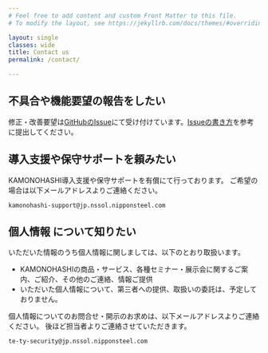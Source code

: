 ```yaml
---
# Feel free to add content and custom Front Matter to this file.
# To modify the layout, see https://jekyllrb.com/docs/themes/#overriding-theme-defaults

layout: single
classes: wide
title: Contact us
permalink: /contact/

---
```


## 不具合や機能要望の報告をしたい

修正・改善要望は[GitHubのIssue](https://github.com/KAMONOHASHI/kamonohashi/issues)にて受け付けています。[Issueの書き方](https://github.com/KAMONOHASHI/kamonohashi/wiki/Submitting-Bugs-and-Suggestions)を参考に提出してください。


## 導入支援や保守サポートを頼みたい

KAMONOHASHI導入支援や保守サポートを有償にて行っております。
ご希望の場合は以下メールアドレスよりご連絡ください。

```
kamonohashi-support@jp.nssol.nipponsteel.com
```

## 個人情報 について知りたい

いただいた情報のうち個人情報に関しましては、以下のとおり取扱います。
 - KAMONOHASHIの商品・サービス、各種セミナー・展示会に関するご案内、ご紹介、その他のご連絡、情報ご提供
 - いただいた個人情報について、第三者への提供、取扱いの委託は、予定しておりません。

個人情報についてのお問合せ・開示のお求めは、以下メールアドレスよりご連絡ください。
後ほど担当者よりご連絡させていただきます。

```
te-ty-security@jp.nssol.nipponsteel.com
```